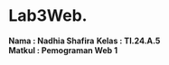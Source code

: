 # Lab3Web.

**Nama      : Nadhia Shafira**
**Kelas     : TI.24.A.5**   
**Matkul    : Pemograman Web 1**

